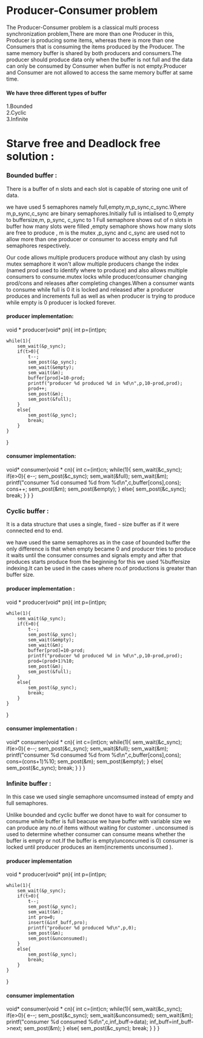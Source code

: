 # Producer-Consumer problem 
The Producer-Consumer problem is a classical multi process synchronization problem,There are more than one Producer in this, Producer is producing some items, whereas there is more than one Consumers that is consuming the items produced by the Producer. The same memory buffer is shared by both producers and consumers.The producer should produce data only when the buffer is not full and the data can only be consumed by Consumer when buffer is not empty.Producer and Consumer are not allowed to access the same memory buffer at same time. 

#### We have three different types of buffer 
1.Bounded   
2.Cyclic  
3.Infinite

# Starve free and Deadlock free solution : 
### Bounded buffer :
There is a buffer of n slots and each slot is capable of storing one unit of data.

we have used 5 semaphores namely full,empty,m,p_sync,c_sync.Where m,p_sync,c_sync are binary semaphores.Initially full is intialised to 0,empty to buffersize,m, p_sync, c_sync to 1 Full semaphore shows out of n slots in buffer how many slots were filled ,empty semaphore shows how many slots are free to produce , m is the mutex ,p_sync and c_sync are used not to allow more than one producer or consumer to access empty and full semaphores respectively.

Our code allows multiple producers produce without any clash by using mutex semaphore it won't allow multiple producers change the index (named prod used to identify where to produce) and also allows multiple consumers to consume.mutex locks while producer/consumer changing prod/cons and releases after completing changes.When a consumer wants to consume while full is 0 it is locked and released after a producer produces and increments full as well as when producer is trying to produce while empty is 0 producer is locked forever.

#### producer implementation:
void * producer(void* pn){
    int p=(int)pn;
    
    while(1){
        sem_wait(&p_sync);
        if(t>0){
            t--;
            sem_post(&p_sync);
            sem_wait(&empty);
            sem_wait(&m);
            buffer[prod]=10-prod;
            printf("producer %d produced %d in %d\n",p,10-prod,prod);
            prod++;
            sem_post(&m);
            sem_post(&full);
        }
        else{
            sem_post(&p_sync);
            break;
        }
    }   
}

#### consumer implementation:
void* consumer(void * cn){
    int c=(int)cn;
    while(1){
        sem_wait(&c_sync);
        if(e>0){
            e--;
            sem_post(&c_sync);
            sem_wait(&full);
            sem_wait(&m);
            printf("consumer %d consumed %d from %d\n",c,buffer[cons],cons);
            cons++;
            sem_post(&m);
            sem_post(&empty);
         }
         else{
            sem_post(&c_sync);
            break;
         }
    }
}

### Cyclic buffer :
It is a data structure that uses a single, fixed - size buffer as if it were connected end to end.

we have used the same semaphores as in the case of bounded buffer the only difference is that when empty became 0 and producer tries to produce it waits until the consumer consumes and signals empty and after that produces starts produce from the beginning for this we used %buffersize indexing.It can be used in the cases where no.of productions is greater than buffer size.

#### producer implementation :
void * producer(void* pn){
    int p=(int)pn;
    
    while(1){
        sem_wait(&p_sync);
        if(t>0){
            t--;
            sem_post(&p_sync);
            sem_wait(&empty);
            sem_wait(&m);
            buffer[prod]=10-prod;
            printf("producer %d produced %d in %d\n",p,10-prod,prod);
            prod=(prod+1)%10;
            sem_post(&m);
            sem_post(&full);
        }
        else{
            sem_post(&p_sync);
            break;
        }
    }   
}
#### consumer implementation :
void* consumer(void * cn){
    int c=(int)cn;
    while(1){
        sem_wait(&c_sync);
        if(e>0){
            e--;
            sem_post(&c_sync);
            sem_wait(&full);
            sem_wait(&m);
            printf("consumer %d consumed %d from %d\n",c,buffer[cons],cons);
            cons=(cons+1)%10;
            sem_post(&m);
            sem_post(&empty);
         }
         else{
            sem_post(&c_sync);
            break;
         }
    }
}
### Infinite buffer :
In this case we used single semaphore uncomsumed instead of empty and full semaphores.

Unlike bounded and cyclic buffer we donot have to wait for consumer to consume while buffer is full beacuse we have buffer with variable size we can produce any no.of items without waiting for customer . unconsumed is used to determine whether consumer can consume means whether the buffer is empty or not.If the buffer is empty(unconcumed is 0) consumer is locked until producer produces an item(increments unconsumed ). 

#### producer implementation
void * producer(void* pn){
    int p=(int)pn;
    
    while(1){
        sem_wait(&p_sync);
        if(t>0){
            t--;
            sem_post(&p_sync);
            sem_wait(&m);
            int pro=0;
            insert(&inf_buff,pro);
            printf("producer %d produced %d\n",p,0);
            sem_post(&m);
            sem_post(&unconsumed);
        }
        else{
            sem_post(&p_sync);
            break;
        }
    }   
}
#### consumer implementation
void* consumer(void * cn){
    int c=(int)cn;
    while(1){
        sem_wait(&c_sync);
        if(e>0){
            e--;
            sem_post(&c_sync);
            sem_wait(&unconsumed);
            sem_wait(&m);
            printf("consumer %d consumed %d\n",c,inf_buff->data);
            inf_buff=inf_buff->next;
            sem_post(&m);
         }
         else{
            sem_post(&c_sync);
            break;
         }
    }
}
